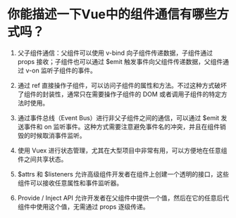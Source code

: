 # 你能描述一下Vue中的组件通信有哪些方式吗？

1. 父子组件通信：父组件可以使用 v-bind 向子组件传递数据，子组件通过 props 接收；子组件也可以通过 $emit 触发事件向父组件传递数据，父组件通过 v-on 监听子组件的事件。

2. 通过 ref 直接操作子组件，可以访问子组件的属性和方法。不过这种方式破坏了组件的封装性，通常只在需要操作子组件的 DOM 或者调用子组件的特定方法时使用。

3. 通过事件总线（Event Bus）进行非父子组件之间的通信，可以通过 $emit 发送事件和 on 监听事件。这种方式需要注意避免事件名的冲突，并且在组件销毁的时候取消事件监听。

4. 使用 Vuex 进行状态管理，尤其在大型项目中非常有用，可以方便地在任意组件之间共享状态。

5. $attrs 和 $listeners 允许高级组件开发者在组件上创建一个透明的接口，这些组件可以接收任意属性和事件监听器。

6. Provide / Inject API 允许开发者在父组件中提供一个值，然后在它的任意后代组件中使用这个值，无需通过 props 逐级传递。